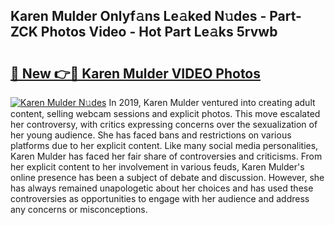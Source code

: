 ## Karen Mulder Onlyf𝚊ns Le𝚊ked N𝚞des - Part-ZCK Photos Video - Hot Part Le𝚊ks 5rvwb

# <h2><a href="http://ab54741.deff.icu/?id=Karen+Mulder">🔗 New 👉🔴 Karen Mulder VIDEO Photos</a></h2>

[![Karen Mulder N𝚞des](https://i.imgur.com/rIISA9y.gif)](http://ab54741.deff.icu/?id=Karen+Mulder)
In 2019, Karen Mulder ventured into creating adult content, selling webcam sessions and explicit photos. This move escalated her controversy, with critics expressing concerns over the sexualization of her young audience. She has faced bans and restrictions on various platforms due to her explicit content. Like many social media personalities, Karen Mulder has faced her fair share of controversies and criticisms. From her explicit content to her involvement in various feuds, Karen Mulder's online presence has been a subject of debate and discussion. However, she has always remained unapologetic about her choices and has used these controversies as opportunities to engage with her audience and address any concerns or misconceptions.
